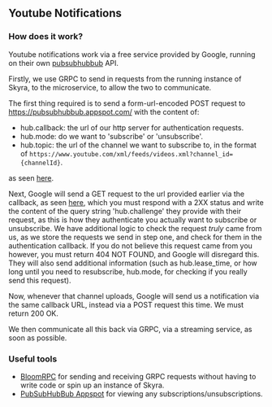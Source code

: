 ## Youtube Notifications

### How does it work?

Youtube notifications work via a free service provided by Google, running on their own [pubsubhubbub](https://pubsubhubbub.appspot.com/) API.

Firstly, we use GRPC to send in requests from the running instance of Skyra, to the microservice, to allow the two to communicate.

The first thing required is to send a form-url-encoded POST request to https://pubsubhubbub.appspot.com/ with the content of:
- hub.callback: the url of our http server for authentication requests.
- hub.mode: do we want to 'subscribe' or 'unsubscribe'.
- hub.topic: the url of the channel we want to subscribe to, in the format of `https://www.youtube.com/xml/feeds/videos.xml?channel_id={channelId}`.

as seen [here](https://github.com/skyra-project/skyra/blob/master/services/Skyra.Notifications/PubSubClient.cs#L37).

Next, Google will send a GET request to the url provided earlier via the callback, as seen [here](https://github.com/skyra-project/skyra/blob/master/services/Skyra.Notifications/Controllers/PubSubResponseController.cs#L35), which you must respond with a 2XX status and write the content of the query string 'hub.challenge' they provide with their request, as this is how they authenticate you actually want to subscribe or unsubscribe. We have additional logic to check the request *truly* came from us, as we store the requests we send in step one, and check for them in the authentication callback. If you do not believe this request came from you however, you must return 404 NOT FOUND, and Google will disregard this. They will also send additional information (such as hub.lease_time, or how long until you need to resubscribe, hub.mode, for checking if you really send this request).

Now, whenever that channel uploads, Google will send us a notification via the same callback URL, instead via a POST request this time. We must return 200 OK.

We then communicate all this back via GRPC, via a streaming service, as soon as possible.

### Useful tools

- [BloomRPC](https://github.com/uw-labs/bloomrpc) for sending and receiving GRPC requests without having to write code or spin up an instance of Skyra.
- [PubSubHubBub Appspot](https://pubsubhubbub.appspot.com/) for viewing any subscriptions/unsubscriptions.
